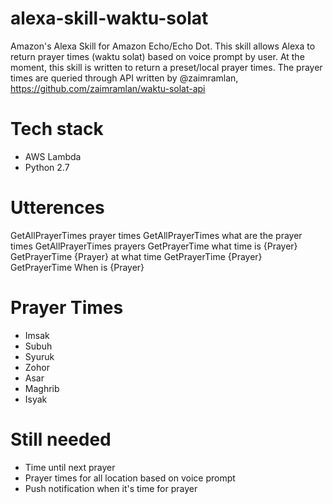 # alexa-skill-waktu-solat
Amazon's Alexa Skill for Amazon Echo/Echo Dot. This skill allows Alexa to return prayer times (waktu solat) based on voice prompt by user. At the moment, this skill is written to return a preset/local prayer times. The prayer times are queried through API written by @zaimramlan, https://github.com/zaimramlan/waktu-solat-api

# Tech stack
- AWS Lambda
- Python 2.7

# Utterences
GetAllPrayerTimes prayer times
GetAllPrayerTimes what are the prayer times
GetAllPrayerTimes prayers
GetPrayerTime what time is {Prayer}
GetPrayerTime {Prayer} at what time
GetPrayerTime {Prayer}
GetPrayerTime When is {Prayer}

# Prayer Times
- Imsak
- Subuh
- Syuruk
- Zohor
- Asar
- Maghrib
- Isyak

# Still needed
- Time until next prayer 
- Prayer times for all location based on voice prompt
- Push notification when it's time for prayer


